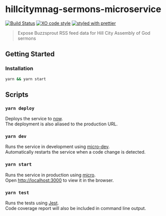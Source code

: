 # hillcitymnag-sermons-microservice

[![Build Status](https://travis-ci.org/bmealhouse/hillcitymnag-sermons-microservice.svg?branch=master)](https://travis-ci.org/bmealhouse/hillcitymnag-sermons-microservice)
[![XO code style](https://img.shields.io/badge/code_style-XO-5ed9c7.svg)](https://github.com/sindresorhus/xo)
[![styled with prettier](https://img.shields.io/badge/styled_with-prettier-ff69b4.svg)](https://github.com/prettier/prettier)

> Expose Buzzsprout RSS feed data for Hill City Assembly of God sermons

## Getting Started

### Installation

```sh
yarn && yarn start
```

## Scripts

### `yarn deploy`

Deploys the service to [now](https://zeit.co/now).<br>
The deployment is also aliased to the production URL.

### `yarn dev`

Runs the service in development using [micro-dev](https://github.com/zeit/micro-dev).<br>
Automatically restarts the service when a code change is detected.

### `yarn start`

Runs the service in production using [micro](https://github.com/zeit/micro).<br>
Open [http://localhost:3000](http://localhost:3000) to view it in the browser.

### `yarn test`

Runs the tests using [Jest](https://facebook.github.io/jest/).<br>
Code coverage report will also be included in command line output.
